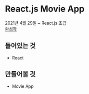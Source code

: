 # React.js Movie App

2021년 4월 29일 ~
React.js 초급  
[완성작](#)

## 들어있는 것

- React

## 만들어볼 것

- Movie App
